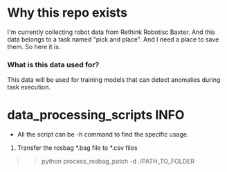 # Why this repo exists

I'm currently collecting robot data from Rethink Robotisc Baxter. And this data belongs to a task named "pick and place". And I need a place to save them. So here it is.

### What is this data used for?

This data will be used for training models that can detect anomalies during task execution. 
# data_processing_scripts INFO
* All the script can be -h command to find the specific usage.

1. Transfer the rosbag *.bag file to *.csv files
>> python process_rosbag_patch -d ./PATH_TO_FOLDER

